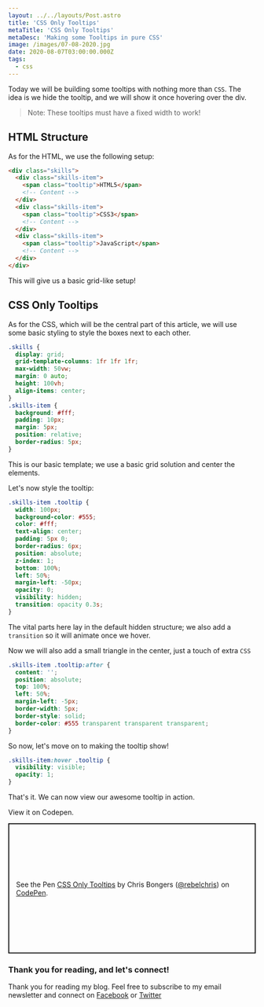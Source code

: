 ```yaml
---
layout: ../../layouts/Post.astro
title: 'CSS Only Tooltips'
metaTitle: 'CSS Only Tooltips'
metaDesc: 'Making some Tooltips in pure CSS'
image: /images/07-08-2020.jpg
date: 2020-08-07T03:00:00.000Z
tags:
  - css
---
```


Today we will be building some tooltips with nothing more than `CSS`. The idea is we hide the tooltip, and we will show it once hovering over the div.

> Note: These tooltips must have a fixed width to work!

## HTML Structure

As for the HTML, we use the following setup:

```html
<div class="skills">
  <div class="skills-item">
    <span class="tooltip">HTML5</span>
    <!-- Content -->
  </div>
  <div class="skills-item">
    <span class="tooltip">CSS3</span>
    <!-- Content -->
  </div>
  <div class="skills-item">
    <span class="tooltip">JavaScript</span>
    <!-- Content -->
  </div>
</div>
```

This will give us a basic grid-like setup!

## CSS Only Tooltips

As for the CSS, which will be the central part of this article, we will use some basic styling to style the boxes next to each other.

```css
.skills {
  display: grid;
  grid-template-columns: 1fr 1fr 1fr;
  max-width: 50vw;
  margin: 0 auto;
  height: 100vh;
  align-items: center;
}
.skills-item {
  background: #fff;
  padding: 10px;
  margin: 5px;
  position: relative;
  border-radius: 5px;
}
```

This is our basic template; we use a basic grid solution and center the elements.

Let's now style the tooltip:

```css
.skills-item .tooltip {
  width: 100px;
  background-color: #555;
  color: #fff;
  text-align: center;
  padding: 5px 0;
  border-radius: 6px;
  position: absolute;
  z-index: 1;
  bottom: 100%;
  left: 50%;
  margin-left: -50px;
  opacity: 0;
  visibility: hidden;
  transition: opacity 0.3s;
}
```

The vital parts here lay in the default hidden structure; we also add a `transition` so it will animate once we hover.

Now we will also add a small triangle in the center, just a touch of extra `CSS`

```css
.skills-item .tooltip:after {
  content: '';
  position: absolute;
  top: 100%;
  left: 50%;
  margin-left: -5px;
  border-width: 5px;
  border-style: solid;
  border-color: #555 transparent transparent transparent;
}
```

So now, let's move on to making the tooltip show!

```css
.skills-item:hover .tooltip {
  visibility: visible;
  opacity: 1;
}
```

That's it. We can now view our awesome tooltip in action.

View it on Codepen.

<p class="codepen" data-height="265" data-theme-id="dark" data-default-tab="html,result" data-user="rebelchris" data-slug-hash="LYNEYEv" style="height: 265px; box-sizing: border-box; display: flex; align-items: center; justify-content: center; border: 2px solid; margin: 1em 0; padding: 1em;" data-pen-title="CSS Only Tooltips">
  <span>See the Pen <a href="https://codepen.io/rebelchris/pen/LYNEYEv">
  CSS Only Tooltips</a> by Chris Bongers (<a href="https://codepen.io/rebelchris">@rebelchris</a>)
  on <a href="https://codepen.io">CodePen</a>.</span>
</p>
<script async src="https://static.codepen.io/assets/embed/ei.js"></script>

### Thank you for reading, and let's connect!

Thank you for reading my blog. Feel free to subscribe to my email newsletter and connect on [Facebook](https://www.facebook.com/DailyDevTipsBlog) or [Twitter](https://twitter.com/DailyDevTips1)
